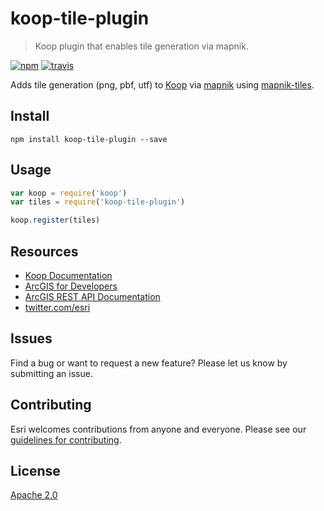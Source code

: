 # koop-tile-plugin

> Koop plugin that enables tile generation via mapnik.

[![npm][npm-img]][npm-url]
[![travis][travis-img]][travis-url]

[npm-img]: https://img.shields.io/npm/v/koop-tile-plugin.svg?style=flat-square
[npm-url]: https://www.npmjs.com/package/koop-tile-plugin
[travis-img]: https://img.shields.io/travis/koopjs/koop-tile-plugin.svg?style=flat-square
[travis-url]: https://travis-ci.org/koopjs/koop-tile-plugin

Adds tile generation (png, pbf, utf) to [Koop](https://github.com/koopjs/koop) via [mapnik](https://www.npmjs.com/package/mapnik) using [mapnik-tiles](https://www.npmjs.com/package/mapnik-tiles).

## Install

```
npm install koop-tile-plugin --save
```

## Usage

```js
var koop = require('koop')
var tiles = require('koop-tile-plugin')

koop.register(tiles)
```

## Resources

* [Koop Documentation](https://koopjs.github.io)
* [ArcGIS for Developers](http://developers.arcgis.com)
* [ArcGIS REST API Documentation](http://resources.arcgis.com/en/help/arcgis-rest-api/)
* [twitter.com/esri](http://twitter.com/esri)

## Issues

Find a bug or want to request a new feature?  Please let us know by submitting an issue.

## Contributing

Esri welcomes contributions from anyone and everyone. Please see our [guidelines for contributing](https://github.com/esri/contributing).

## License

[Apache 2.0](LICENSE)
